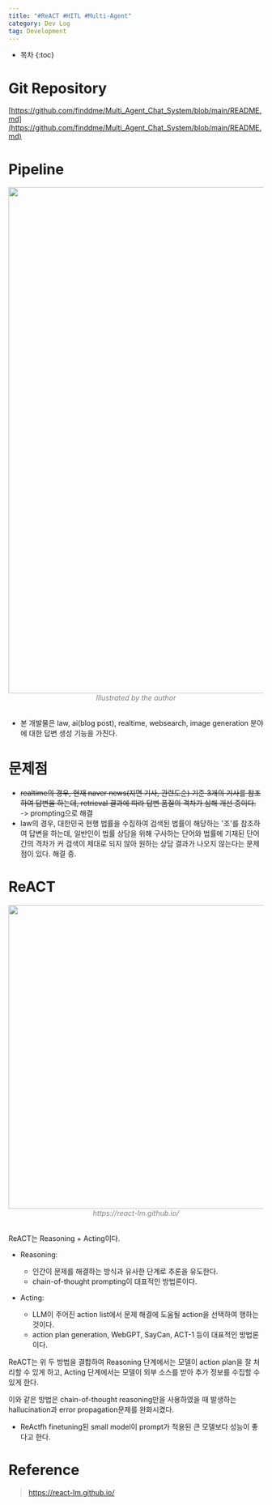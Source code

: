 ```yaml
---
title: "#ReACT #HITL #Multi-Agent"
category: Dev Log
tag: Development
---
```








* 목차
{:toc}











# Git Repository

[https://github.com/finddme/Multi_Agent_Chat_System/blob/main/README.md](https://github.com/finddme/Multi_Agent_Chat_System/blob/main/README.md)

# Pipeline 

<center><img width="1000" src="https://github.com/user-attachments/assets/e6becc32-d802-4cde-ba28-e704edbb8ec4"></center>
<center><em style="color:gray;">Illustrated by the author</em></center><br>

- 본 개발물은 law, ai(blog post), realtime, websearch, image generation 분야에 대한 답변 생성 기능을 가진다.

# 문제점
- ~~realtime의 경우, 현재 naver news(지면 기사, 관련도순) 기준 3개의 기사를 참조하여 답변을 하는데, retrieval 결과에 따라 답변 품질의 격차가 심해 개선 중이다.~~ <br>
  -> prompting으로 해결
- law의 경우, 대한민국 현행 법률을 수집하여 검색된 법률이 해당하는 '조'를 참조하여 답변을 하는데, 일반인이 법률 상담을 위해 구사하는 단어와 법률에 기재된 단어 간의 격차가 커 검색이 제대로 되지 않아 원하는 상담 결과가 나오지 않는다는 문제점이 있다. 해결 중.

# ReACT 

<center><img width="600" src="https://github.com/user-attachments/assets/3d8d145b-b4e2-4397-81cd-fc67eee3b086"></center>
<center><em style="color:gray;">https://react-lm.github.io/</em></center><br>

ReACT는 Reasoning + Acting이다.

- Reasoning:
  - 인간이 문제를 해결하는 방식과 유사한 단계로 추론을 유도한다.
  - chain-of-thought prompting이 대표적인 방법론이다.

- Acting:
  - LLM이 주어진 action list에서 문제 해결에 도움될 action을 선택하여 행하는 것이다.
  - action plan generation, WebGPT, SayCan, ACT-1 등이 대표적인 방법론이다.

ReACT는 위 두 방법을 결합하여 Reasoning 단계에서는 모델이 action plan을 잘 처리할 수 있게 하고, Acting 단계에서는 모델이 외부 소스를 받아 추가 정보를 수집할 수 있게 한다.

이와 같은 방법은 chain-of-thought reasoning만을 사용하였을 때 발생하는 hallucination과 error propagation문제를 완화시켰다. 

+ ReActfh finetuning된 small model이 prompt가 적용된 큰 모델보다 성능이 좋다고 한다.


# Reference

> https://react-lm.github.io/
